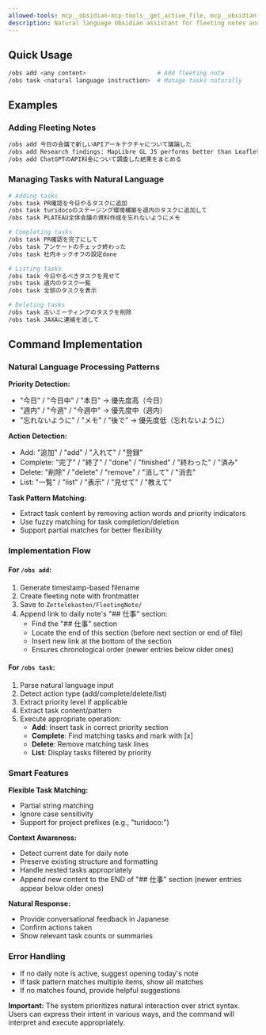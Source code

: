 ```yaml
---
allowed-tools: mcp__obsidian-mcp-tools__get_active_file, mcp__obsidian-mcp-tools__update_active_file, mcp__obsidian-mcp-tools__patch_active_file, mcp__obsidian-mcp-tools__create_vault_file, mcp__obsidian-mcp-tools__get_vault_file, mcp__obsidian-mcp-tools__search_vault_simple, Read, Write
description: Natural language Obsidian assistant for fleeting notes and task management
---
```


## Quick Usage

```bash
/obs add <any content>                    # Add fleeting note
/obs task <natural language instruction>  # Manage tasks naturally
```

## Examples

### Adding Fleeting Notes
```bash
/obs add 今日の会議で新しいAPIアーキテクチャについて議論した
/obs add Research findings: MapLibre GL JS performs better than Leaflet
/obs add ChatGPTのAPI料金について調査した結果をまとめる
```

### Managing Tasks with Natural Language
```bash
# Adding tasks
/obs task PR確認を今日やるタスクに追加
/obs task turidocoのステージング環境構築を週内のタスクに追加して
/obs task PLATEAU全体会議の資料作成を忘れないようにメモ

# Completing tasks
/obs task PR確認を完了にして
/obs task アンケートのチェック終わった
/obs task 社内キックオフの設定done

# Listing tasks
/obs task 今日やるべきタスクを見せて
/obs task 週内のタスク一覧
/obs task 全部のタスクを表示

# Deleting tasks
/obs task 古いミーティングのタスクを削除
/obs task JAXAに連絡を消して
```

## Command Implementation

### Natural Language Processing Patterns

**Priority Detection:**
- "今日" / "今日中" / "本日" → 優先度高（今日）
- "週内" / "今週" / "今週中" → 優先度中（週内）
- "忘れないように" / "メモ" / "後で" → 優先度低（忘れないように）

**Action Detection:**
- Add: "追加" / "add" / "入れて" / "登録"
- Complete: "完了" / "終了" / "done" / "finished" / "終わった" / "済み"
- Delete: "削除" / "delete" / "remove" / "消して" / "消去"
- List: "一覧" / "list" / "表示" / "見せて" / "教えて"

**Task Pattern Matching:**
- Extract task content by removing action words and priority indicators
- Use fuzzy matching for task completion/deletion
- Support partial matches for better flexibility

### Implementation Flow

#### For `/obs add`:
1. Generate timestamp-based filename
2. Create fleeting note with frontmatter
3. Save to `Zettelekasten/FleetingNote/`
4. Append link to daily note's "## 仕事" section:
   - Find the "## 仕事" section
   - Locate the end of this section (before next section or end of file)
   - Insert new link at the bottom of the section
   - Ensures chronological order (newer entries below older ones)

#### For `/obs task`:
1. Parse natural language input
2. Detect action type (add/complete/delete/list)
3. Extract priority level if applicable
4. Extract task content/pattern
5. Execute appropriate operation:
   - **Add**: Insert task in correct priority section
   - **Complete**: Find matching tasks and mark with [x]
   - **Delete**: Remove matching task lines
   - **List**: Display tasks filtered by priority

### Smart Features

**Flexible Task Matching:**
- Partial string matching
- Ignore case sensitivity
- Support for project prefixes (e.g., "turidoco:")

**Context Awareness:**
- Detect current date for daily note
- Preserve existing structure and formatting
- Handle nested tasks appropriately
- Append new content to the END of "## 仕事" section (newer entries appear below older ones)

**Natural Response:**
- Provide conversational feedback in Japanese
- Confirm actions taken
- Show relevant task counts or summaries

### Error Handling

- If no daily note is active, suggest opening today's note
- If task pattern matches multiple items, show all matches
- If no matches found, provide helpful suggestions

**Important:** The system prioritizes natural interaction over strict syntax. Users can express their intent in various ways, and the command will interpret and execute appropriately.
